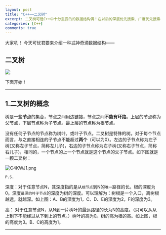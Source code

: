 ```yaml
---
layout: post
title: "C++——二叉树"
excerpt: 二叉树可是C++中十分重要的的数据结构偶！在以后的深度优先搜索、广度优先搜索、图的遍历中都有很大的作用！
categories: [C++]
comments: true
---
```


大家吼！ 今天可忧君要来介绍一种忒神奇滴数据结构——

## 二叉树

![](https://s1.ax1x.com/2018/05/28/C4uKjU.png)

下面开始！

---

## 1.二叉树的概念

树是一些**节点**的集合，节点之间用边链接，节点之间**不能有环路**。上层的节点称为父节点，下层节点称为子节点。最上层的节点称为根节点。

没有任何子节点的节点称为树叶，或叶子节点。二叉树是特殊的树。对于每个节点而言，与之直接相连的子节点不能超过**两个**（可以为0）。左边的子节点称为左子树(又称左子节点，简称左儿子)，右边的子节点称为右子树(又称右子节点，简称右儿子)，相同的，一个节点的上一个节点就是这个节点的父子节点。如下图就是一颗二叉树：

![C4KWJ1.png](https://s1.ax1x.com/2018/05/28/C4KWJ1.png)

`P.S.`

深度：对于任意节点N，其深度指的是从`根节点`到N的`唯一`路径的长。根的深度为0。深度`最深的叶子节点`的深度为树的深度。可以理解为：树根是一个入口，离树根越远，就越深。如上图：A、B的深度为1，C、D、E的深度为2，F的深度为3。

高：  对于任意节点N，从N到一片树叶的最远路径的长为N的高度。（只可以从从上到下不能经过从下到上的节点。）树叶的高为0。树的高为根的高。如上图，根的高度为3。B、C的高度为1。

---
